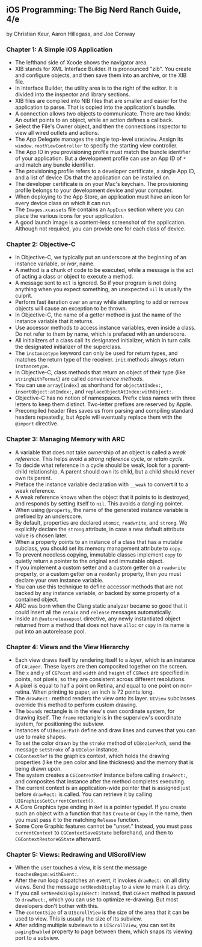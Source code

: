 ## iOS Programming: The Big Nerd Ranch Guide, 4/e

by Christian Keur, Aaron Hillegass, and Joe Conway

### Chapter 1: A Simple iOS Application

* The lefthand side of Xcode shows the navigator area.
* XIB stands for XML Interface Builder. It is pronounced "zib". You create and configure objects, and then save them into an archive, or the XIB file.
* In Interface Builder, the utility area is to the right of the editor. It is divided into the inspector and library sections.
* XIB files are complied into NIB files that are smaller and easier for the application to parse. That is copied into the application's bundle.
* A connection allows two objects to communicate. There are two kinds: An outlet points to an object, while an action defines a callback.
* Select the File's Owner object, and then the connections inspector to view all wired outlets and actions.
* The App Delegate manages the single top-level `UIWindow`. Assign its `window.rootViewController` to specify the starting view controller.
* The App ID in you provisioning profile must match the bundle identifier of your application. But a development profile can use an App ID of `*` and match any bundle identifier.
* The provisioning profile refers to a developer certificate, a single App ID, and a list of device IDs that the application can be installed on.
* The developer certificate is on your Mac's keychain. The provisioning profile belongs to your development device and your computer.
* When deploying to the App Store, an application must have an icon for every device class on which it can run.
* The `Images.xcassets` file contains an `AppIcon` section where you can place the various icons for your application.
* A good launch image is a content-less screenshot of the application. Although not required, you can provide one for each class of device.

### Chapter 2: Objective-C

* In Objective-C, we typically put an underscore at the beginning of an instance variable, or *ivar*, name.
* A method is a chunk of code to be executed, while a message is the act of acting a class or object to execute a method.
* A message sent to `nil` is ignored. So if your program is not doing anything when you expect something, an unexpected `nil` is usually the culprit.
* Perform fast iteration over an array while attempting to add or remove objects will cause an exception to be thrown.
* In Objective-C, the name of a getter method is just the name of the instance variable that it returns.
* Use accessor methods to access instance variables, even inside a class. Do not refer to them by name, which is prefaced with an underscore.
* All initializers of a class call its designated initializer, which in turn calls the designated initializer of the superclass.
* The `instancetype` keyword can only be used for return types, and matches the return type of the receiver. `init` methods always return `instancetype`.
* In Objective-C, class methods that return an object of their type (like `stringWithFormat`) are called *convenience methods*.
* You can use `array[index]` as shorthand for `objectAtIndex:`, `insertObject:atIndex:`, and `replaceObjectAtIndex:withObject:`.
* Objective-C has no notion of namespaces. Prefix class names with three letters to keep them distinct. Two-letter prefixes are reserved by Apple.
* Precompiled header files saves us from parsing and compiling standard headers repeatedly, but Apple will eventually replace them with the `@import` directive.

### Chapter 3: Managing Memory with ARC

* A variable that does not take ownership of an object is called a *weak reference*. This helps avoid a *strong reference cycle*, or *retain cycle*.
* To decide what reference in a cycle should be weak, look for a parent-child relationship. A parent should own its child, but a child should never own its parent.
* Preface the instance variable declaration with `__weak` to convert it to a weak reference.
* A weak reference knows when the object that it points to is destroyed, and responds by setting itself to `nil`. This avoids a dangling pointer.
* When using `@property`, the name of the generated instance variable is prefixed by an underscore.
* By default, properties are declared `atomic`, `readwrite`, and `strong`. We explicitly declare the `strong` attribute, in case a new default attribute value is chosen later.
* When a property points to an instance of a class that has a mutable subclass, you should set its memory management attribute to `copy`.
* To prevent needless copying, immutable classes implement `copy` to quietly return a pointer to the original and immutable object.
* If you implement a custom setter and a custom getter on a `readwrite` property, or a custom getter on a `readonly` property, then you must declare your own instance variable.
* You can use this technique to define accessor methods that are not backed by any instance variable, or backed by some property of a contained object.
* ARC was born when the Clang static analyzer became so good that it could insert all the `retain` and `release` messages automatically.
* Inside an `@autoreleasepool` directive, any newly instantiated object returned from a method that does not have `alloc` or `copy` in its name is put into an autorelease pool.

### Chapter 4: Views and the View Hierarchy

* Each view draws itself by rendering itself to a *layer*, which is an instance of `CALayer`. These layers are then composited together on the screen.
* The `x` and `y` of `CGPoint` and `width` and `height` of `CGRect` are specified in points, not pixels, so they are consistent across different resolutions.
* A pixel is equal to half a point on Retina, and equal to one point on non-retina. When printing to paper, an inch is 72 points long.
* The `drawRect:` method renders the view onto its layer. `UIView` subclasses override this method to perform custom drawing.
* The `bounds` rectangle is in the view's own coordinate system, for drawing itself. The `frame` rectangle is in the superview's coordinate system, for positioning the subview.
* Instances of `UIBezierPath` define and draw lines and curves that you can use to make shapes.
* To set the color drawn by the `stroke` method of `UIBezierPath`, send the message `setStroke` of a `UIColor` instance.
* `CGContextRef` is the graphics context, which holds the drawing properties (like the pen color and line thickness) and the memory that is being drawn upon.
* The system creates a `CGContextRef` instance before calling `drawRect:`, and composites that instance after the method completes executing.
* The current context is an application-wide pointer that is assigned just before `drawRect:` is called. You can retrieve it by calling `UIGraphicsGetCurrentContext()`.
* A Core Graphics type ending in `Ref` is a pointer typedef. If you create such an object with a function that has `Create` or `Copy` in the name, then you must pass it to the matching `Release` function.
* Some Core Graphic features cannot be "unset." Instead, you must pass `currentContext` to `CGContextSaveGState` beforehand, and then to `CGContextRestoreGState` afterward.

### Chapter 5: Views: Redrawing and UIScrollView

* When the user touches a view, it is sent the message `touchesBegan:withEvent:`.
* After the run loop dispatches an event, it invokes `drawRect:` on all dirty views. Send the message `setNeedsDisplay` to a view to mark it as dirty.
* If you call `setNeedsDisplayInRect:` instead, that `CGRect` method is passed to `drawRect:`, which you can use to optimize re-drawing. But most developers don't bother with this.
* The `contentSize` of a `UIScrollView` is the size of the area that it can be used to view. This is usually the size of its subview.
* After adding multiple subviews to a `UIScrollView`, you can set its `pagingEnabled` property to page between them, which snaps its viewing port to a subview. 

